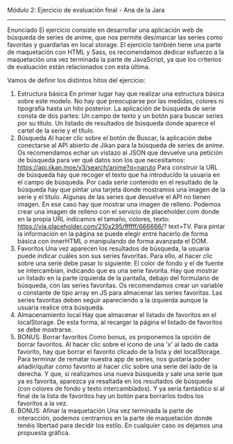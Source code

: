 Módulo 2: Ejercicio de evaluación final - Ana de la Jara

---

Enunciado
El ejercicio consiste en desarrollar una aplicación web de búsqueda de series de anime, que nos permite
des/marcar las series como favoritas y guardarlas en local storage.
El ejercicio también tiene una parte de maquetación con HTML y Sass, os recomendamos dedicar esfuerzo
a la maquetación una vez terminada la parte de JavaScript, ya que los criterios de evaluación están
relacionados con esta última.

Vamos de definir los distintos hitos del ejercicio:

1. Estructura básica
   En primer lugar hay que realizar una estructura básica sobre este modelo. No hay que preocuparse por las
   medidas, colores ni tipografía hasta un hito posterior.
   La aplicación de búsqueda de serie consta de dos partes:
   Un campo de texto y un botón para buscar series por su título.
   Un listado de resultados de búsqueda donde aparece el cartel de la serie y el título.
2. Búsqueda
   Al hacer clic sobre el botón de Buscar, la aplicación debe conectarse al API abierto de Jikan para la
   búsqueda de series de anime. Os recomendamos echar un vistazo al JSON que devuelve una
   petición de búsqueda para ver qué datos son los que necesitamos:
   https://api.jikan.moe/v3/search/anime?q=naruto
   Para construir la URL de búsqueda hay que recoger el texto que ha introducido la usuaria en el
   campo de búsqueda.
   Por cada serie contenido en el resultado de la búsqueda hay que pintar una tarjeta donde mostramos
   una imagen de la serie y el título.
   Algunas de las series que devuelve el API no tienen imagen. En ese caso hay que mostrar una imagen
   de relleno. Podemos crear una imagen de relleno con el servicio de placeholder.com donde en la
   propia URL indicamos el tamaño, colores, texto: https://via.placeholder.com/210x295/ffffff/666666/?
   text=TV.
   Para pintar la información en la página se puede elegir entre hacerlo de forma básica con innerHTML
   o manipulando de forma avanzada el DOM.
3. Favoritos
   Una vez aparecen los resultados de búsqueda, la usuaria puede indicar cuáles son sus series favoritas. Para
   ello, al hacer clic sobre una serie debe pasar lo siguiente:
   El color de fondo y el de fuente se intercambian, indicando que es una serie favorita.
   Hay que mostrar un listado en la parte izquierda de la pantalla, debajo del formulario de búsqueda,
   con las series favoritas. Os recomendamos crear un variable o constante de tipo array en JS para
   almacenar las series favoritas.
   Las series favoritas deben seguir apareciendo a la izquierda aunque la usuaria realice otra búsqueda.
4. Almacenamiento local
   Hay que almacenar el listado de favoritos en el localStorage. De esta forma, al recargar la página el listado
   de favoritos se debe mostrarse.
5. BONUS: Borrar favoritos
   Como bonus, os proponemos la opción de borrar favoritos. Al hacer clic sobre el icono de una 'x' al lado de
   cada favorito, hay que borrar el favorito clicado de la lista y del localStorage.
   Para terminar de rematar nuestra app de series, nos gustaría poder añadir/quitar como favorito al hacer clic
   sobre una serie del lado de la derecha. Y que, si realizamos una nueva búsqueda y sale una serie que ya es
   favorita, aparezca ya resaltada en los resultados de búsqueda (con colores de fondo y texto
   intercambiados).
   Y ya sería fantástico si al final de la lista de favoritos hay un botón para borrarlos todos los favoritos a la vez.
6. BONUS: Afinar la maquetación
   Una vez terminada la parte de interacción, podemos centrarnos en la parte de maquetación donde tenéis
   libertad para decidir los estilo. En cualquier caso os dejamos una propuesta gráfica.
